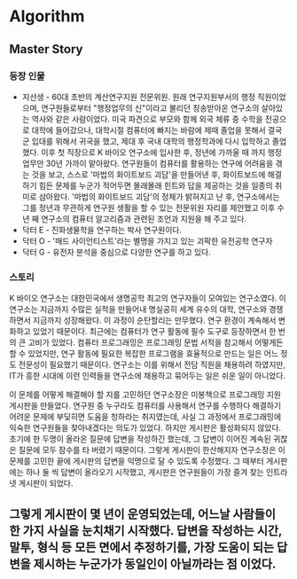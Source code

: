 # Algorithm

## Master Story

### 등장 인물

- 지선생 - 60대 초반의 계산연구지원 전문위원. 원래 연구지원부서의 행정 직원이었으며, 연구원들로부터 "행정업무의 신"이라고 불리던 칭송받아온 연구소의 살아있는 역사와 같은 사람이었다. 미국 파견으로 부모와 함께 외국 체류 중 수학을 전공으로 대학에 들어갔으나, 대학시절 컴퓨터에 빠지는 바람에 제때 졸업을 못해서 결국 군 입대를 위해서 귀국을 했고, 제대 후 국내 대학의 행정학과에 다시 입학하고 졸업했다. 이후 첫 직장으로 K 바이오 연구소에 입사한 후, 정년에 가까울 때 까지 행정업무만 30년 가까이 맡아왔다. 연구원들이 컴퓨터를 활용하는 연구에 어려움을 겪는 것을 보고, 스스로 '마법의 화이트보드 괴담'을 만들어낸 후, 화이트보드에 해결하기 힘든 문제를 누군가 적어두면 몰래몰래 힌트와 답을 제공하는 것을 일종의 취미로 삼아왔다. '마법의 화이트보드 괴담'의 정체가 밝혀지고 난 후, 연구소에서는 그를 정년과 무관하게 연구원 생활을 할 수 있는 전문위원 자리를 제안했고 이후 수년 째 연구소의 컴퓨터 알고리즘과 관련된 조언과 지원을 해 주고 있다.
- 닥터 E - 진화생물학을 연구하는 박사 연구원이다.
- 닥터 O - '매드 사이언티스트'라는 별명을 가지고 있는 괴팍한 유전공학 연구자
- 닥터 G - 유전자 분석을 중심으로 다양한 연구를 하고 있다.

### 스토리

K 바이오 연구소는 대한민국에서 생명공학 최고의 연구자들이 모여있는 연구소였다. 이 연구소는 지금까지 수많은 실적을 만들어내 명실공히 세계 유수의 대학, 연구소와 경쟁하면서 지금까지 성장해왔다. 이 과정이 순탄할리는 만무했다. 연구 환경이 계속해서 변화하고 있었기 때문이다. 최근에는 컴퓨터가 연구 활동에 필수 도구로 등장하면서 한 번의 큰 고비가 있었다. 컴퓨터 프로그래밍은 프로그래밍 문법 서적을 참고해서 어떻게든 할 수 있었지만, 연구 활동에 필요한 복잡한 프로그램을 효율적으로 만드는 일은 어느 정도 전문성이 필요했기 때문이다. 연구소는 이를 위해서 전담 직원을 채용하려 하였지만, IT가 흥한 시대에 이런 인력들을 연구소에 채용하고 묶어두는 일은 쉬운 일이 아니었다.

이 문제를 어떻게 해결해야 할 지를 고민하던 연구소장은 미봉책으로 프로그래밍 지원 게시판을 만들었다. 연구원 중 누구라도 컴퓨터를 사용해서 연구를 수행하다 해결하기 어려운 문제에 부딪히면 도움을 청하라는 취지였는데, 사실 그 과정에서 프로그래밍에 익숙한 연구원들을 찾아내겠다는 의도가 있었다. 하지만 게시판은 활성화되지 않았다. 초기에 한 두명이 올라온 질문에 답변을 작성하긴 했는데, 그 답변이 이어진 계속된 귀찮은 질문에 모두 잠수를 타 버렸기 때문이다. 그렇게 게시판이 한산해지자 연구소장은 이 문제를 고민한 끝에 게시판의 답변을 익명으로 달 수 있도록 수정했다. 그 때부터 게시판에는 하나 둘 씩 답변이 올라오기 시작했고, 게시판은 연구원들이 가장 즐겨 찾는 인트라넷 게시판이 되었다. 

그렇게 게시판이 몇 년이 운영되었는데, 어느날 사람들이 한 가지 사실을 눈치채기 시작했다. 답변을 작성하는 시간, 말투, 형식 등 모든 면에서 추정하기를, 가장 도움이 되는 답변을 제시하는 누군가가 동일인이 아닐까라는 점 이었다.
---
